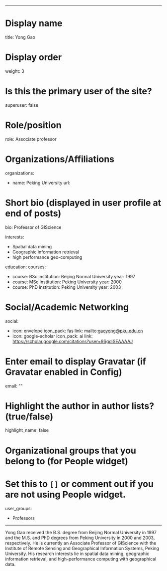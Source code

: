 
---
# Display name
title: Yong Gao

# Display order
weight: 3

# Is this the primary user of the site?
superuser: false

# Role/position
role: Associate professor

# Organizations/Affiliations
organizations:
- name: Peking University
  url: 

# Short bio (displayed in user profile at end of posts)
bio: Professor of GIScience

interests:
  - Spatial data mining
  - Geographic information retrieval
  - high performance geo-computing


education:
  courses:
  - course: BSc
    institution: Beijing Normal University
    year: 1997
  - course: MSc
    institution: Peking University
    year: 2000
  - course: PhD
    institution: Peking University
    year: 2003


# Social/Academic Networking
social:
  - icon: envelope
    icon_pack: fas
    link: mailto:gaoyong@pku.edu.cn
  - icon: google-scholar
    icon_pack: ai
    link: https://scholar.google.com/citations?user=9SgdiSEAAAAJ

# Enter email to display Gravatar (if Gravatar enabled in Config)
email: ""

# Highlight the author in author lists? (true/false)
highlight_name: false

# Organizational groups that you belong to (for People widget)
#   Set this to `[]` or comment out if you are not using People widget.
user_groups:
- Professors
---
Yong Gao received the B.S. degree from Beijing Normal University in 1997 and the M.S. and PhD degrees from Peking University in 2000 and 2003, respectively. He is currently an Associate Professor of GIScience with the Institute of Remote Sensing and Geographical Information Systems, Peking University. His research interests lie in spatial data mining, geographic information retrieval, and high-performance computing with geographical data.